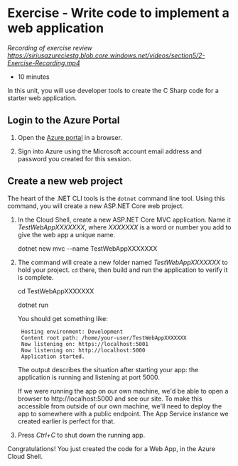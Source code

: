 # Exercise - Write code to implement a web application

_Recording of exercise review_
_https://siriusazureciestg.blob.core.windows.net/videos/section5/2-Exercise-Recording.mp4_

* 10 minutes

In this unit, you will use developer tools to create the C Sharp code for a starter web application.

## Login to the Azure Portal

1. Open the [Azure portal](https://portal.azure.com) in a browser.

2. Sign into Azure using the Microsoft account email address and password you created for this session.

## Create a new web project

The heart of the .NET CLI tools is the `dotnet` command line tool. Using this command, you will create a new ASP.NET Core web project.

1. In the Cloud Shell, create a new ASP.NET Core MVC application. Name it _TestWebAppXXXXXXX_, where _XXXXXXX_ is a word or number you add to give the web app a unique name.

    dotnet new mvc --name TestWebAppXXXXXXX

2. The command will create a new folder named _TestWebAppXXXXXXX_ to hold your project. `cd` there, then build and run the application to verify it is complete.

    cd TestWebAppXXXXXXX

    dotnet run

    You should get something like:

        Hosting environment: Development
        Content root path: /home/your-user/TestWebAppXXXXXXX
        Now listening on: https://localhost:5001
        Now listening on: http://localhost:5000
        Application started.

    The output describes the situation after starting your app: the application is running and listening at port 5000.

    If we were running the app on our own machine, we'd be able to open a browser to http://localhost:5000 and see our site. To make this accessible from outside of our own machine, we'll need to deploy the app to somewhere with a public endpoint. The App Service instance we created earlier is perfect for that.

3. Press _Ctrl+C_ to shut down the running app.

Congratulations! You just created the code for a Web App, in the Azure Cloud Shell.
